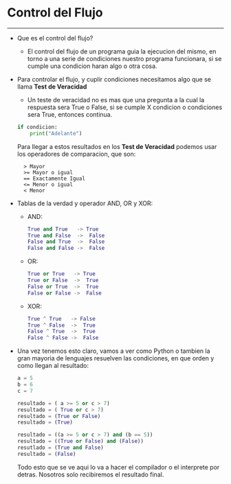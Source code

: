 # Control del Flujo
---

- Que es el control del flujo?
    
    - El control del flujo de un programa guia la ejecucion del mismo, en torno a una serie de condiciones nuestro programa funcionara, si se cumple una condicion haran algo o otra cosa. 

- Para controlar el flujo, y cuplir condiciones necesitamos algo que se llama **Test de Veracidad**
    
    - Un teste de veracidad no es mas que una pregunta a la cual la respuesta sera True o False, si se cumple X condicion o condiciones sera True, entonces continua. 

    ```python
    if condicion:
        print("Adelante")
    ```

    Para llegar a estos resultados en los **Test de Veracidad** podemos usar los operadores de comparacion, que son:

        > Mayor
        >= Mayor o igual
        == Exactamente Igual
        <= Menor o igual
        < Menor

- Tablas de la verdad y operador AND, OR y XOR:

    - AND: 
        ```python
        True and True   -> True
        True and False  ->  False
        False and True  ->  False
        False and False ->  False
        ```
    - OR:
        ```python
        True or True   -> True
        True or False  ->  True
        False or True  ->  True
        False or False ->  False
        ```
    - XOR:
        ```python
        True ^ True   -> False
        True ^ False  ->  True
        False ^ True  ->  True
        False ^ False ->  False
        ```

- Una vez tenemos esto claro, vamos a ver como Python o tambien la gran mayoria de lenguajes resuelven las condiciones, en que orden y como llegan al resultado:
    ```python
    a = 5
    b = 6
    c = 7

    resultado = ( a >= 5 or c > 7)
    resultado = ( True or c > 7)
    resultado = (True or False)
    resultado = (True)

    resultado = ((a >= 5 or c > 7) and (b == 5))
    resultado = ((True or False) and (False))
    resutlado = (True and False)
    resultado = (False)
    ```
    Todo esto que se ve aqui lo va a hacer el compilador o el interprete por detras. Nosotros solo recibiremos el resultado final.


